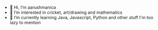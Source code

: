 - 👋 Hi, I’m aarushmanica
- 👀 I’m interested in cricket, art/drawing and mathematics
- 🌱 I’m currently learning Java, Javascript, Python and other stuff I'm too lazy to mention


<!---
aarushmanica/aarushmanica is a ✨ special ✨ repository because its `README.md` (this file) appears on your GitHub profile.
You can click the Preview link to take a look at your changes.
--->
